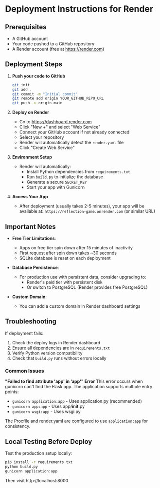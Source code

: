 # Deployment Instructions for Render

## Prerequisites
- A GitHub account
- Your code pushed to a GitHub repository
- A Render account (free at https://render.com)

## Deployment Steps

1. **Push your code to GitHub**
   ```bash
   git init
   git add .
   git commit -m "Initial commit"
   git remote add origin YOUR_GITHUB_REPO_URL
   git push -u origin main
   ```

2. **Deploy on Render**
   - Go to https://dashboard.render.com
   - Click "New +" and select "Web Service"
   - Connect your GitHub account if not already connected
   - Select your repository
   - Render will automatically detect the `render.yaml` file
   - Click "Create Web Service"

3. **Environment Setup**
   - Render will automatically:
     - Install Python dependencies from `requirements.txt`
     - Run `build.py` to initialize the database
     - Generate a secure `SECRET_KEY`
     - Start your app with Gunicorn

4. **Access Your App**
   - After deployment (usually takes 2-5 minutes), your app will be available at:
     `https://reflection-game.onrender.com` (or similar URL)

## Important Notes

- **Free Tier Limitations**: 
  - Apps on free tier spin down after 15 minutes of inactivity
  - First request after spin down takes ~30 seconds
  - SQLite database is reset on each deployment

- **Database Persistence**: 
  - For production use with persistent data, consider upgrading to:
    - Render's paid tier with persistent disk
    - Or switch to PostgreSQL (Render provides free PostgreSQL)

- **Custom Domain**: 
  - You can add a custom domain in Render dashboard settings

## Troubleshooting

If deployment fails:
1. Check the deploy logs in Render dashboard
2. Ensure all dependencies are in `requirements.txt`
3. Verify Python version compatibility
4. Check that `build.py` runs without errors locally

### Common Issues

**"Failed to find attribute 'app' in 'app'" Error**
This error occurs when gunicorn can't find the Flask app. The application supports multiple entry points:
- `gunicorn application:app` - Uses application.py (recommended)
- `gunicorn app:app` - Uses app/__init__.py
- `gunicorn wsgi:app` - Uses wsgi.py

The Procfile and render.yaml are configured to use `application:app` for consistency.

## Local Testing Before Deploy

Test the production setup locally:
```bash
pip install -r requirements.txt
python build.py
gunicorn application:app
```

Then visit http://localhost:8000
